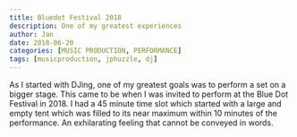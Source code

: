 ```yaml
---
title: Bluedot Festival 2018
description: One of my greatest experiences
author: Jan
date: 2018-06-20
categories: [MUSIC PRODUCTION, PERFORMANCE]
tags: [musicproduction, jphuzzle, dj]
---
```

As I started with DJing, one of my greatest goals was to perform a set on a bigger stage. This came to be when I was invited to perform at the Blue Dot Festival in 2018.
I had a 45 minute time slot which started with a large and empty tent which was filled to its near maximum within 10 minutes of the performance.
An exhilarating feeling that cannot be conveyed in words.
